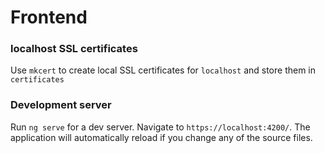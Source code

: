 # Frontend

### localhost SSL certificates

Use `mkcert` to create local SSL certificates for `localhost` and store them in `certificates`

### Development server

Run `ng serve` for a dev server. Navigate to `https://localhost:4200/`. The application will automatically reload if you change any of the source files.
